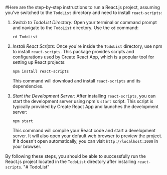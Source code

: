 #Here are the step-by-step instructions to run a React.js project, assuming you've switched to the `TodoList` directory and need to install `react-scripts`:

1. *Switch to TodoList Directory:*
   Open your terminal or command prompt and navigate to the `TodoList` directory. Use the `cd` command:
   ```
   cd TodoList
   ```

2. *Install React Scripts:*
   Once you're inside the `TodoList` directory, use npm to install `react-scripts`. This package provides scripts and configurations used by Create React App, which is a popular tool for setting up React projects:
   ```
   npm install react-scripts
   ```
   This command will download and install `react-scripts` and its dependencies.

3. *Start the Development Server:*
   After installing `react-scripts`, you can start the development server using npm's `start` script. This script is typically provided by Create React App and launches the development server:
   ```
   npm start
   ```
   This command will compile your React code and start a development server. It will also open your default web browser to preview the project. If it doesn't open automatically, you can visit `http://localhost:3000` in your browser.


By following these steps, you should be able to successfully run the React.js project located in the `TodoList` directory after installing `react-scripts`.
"# TodoList" 
